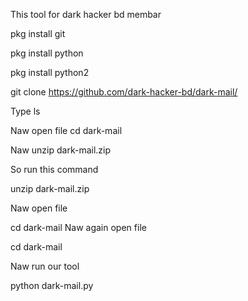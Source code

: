 This tool for dark hacker bd membar

pkg install git

pkg install python

pkg install python2


git clone https://github.com/dark-hacker-bd/dark-mail/


Type ls

Naw open file cd dark-mail

Naw unzip dark-mail.zip

So run this command

unzip dark-mail.zip


Naw open file 

cd dark-mail
Naw again open file 

cd dark-mail

Naw run our tool

python dark-mail.py

